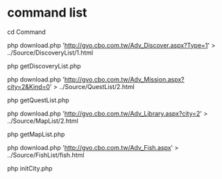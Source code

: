 # command list

cd Command

php download.php 'http://gvo.cbo.com.tw/Adv_Discover.aspx?Type=1' > ../Source/DiscoveryList/1.html

php getDiscoveryList.php 

php download.php 'http://gvo.cbo.com.tw/Adv_Mission.aspx?city=2&Kind=0' > ../Source/QuestList/2.html

php getQuestList.php

php download.php 'http://gvo.cbo.com.tw/Adv_Library.aspx?city=2' > ../Source/MapList/2.html

php getMapList.php

php download.php 'http://gvo.cbo.com.tw/Adv_Fish.aspx' > ../Source/FishList/fish.html

php initCity.php
